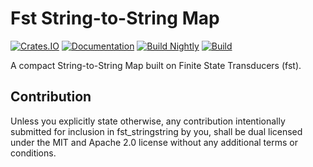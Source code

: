 Fst String-to-String Map
========================

[![Crates.IO](https://img.shields.io/crates/v/rdxl.svg)](https://crates.rs/crates/fst_stringstring)
[![Documentation](https://img.shields.io/badge/api-rustdoc-blue.svg)](https://docs.rs/fst_stringstring)
[![Build Nightly](https://github.com/andrew-johnson-4/rdxl/workflows/BuildNightly/badge.svg)](https://github.com/andrew-johnson-4/fst_stringstring)
[![Build](https://github.com/andrew-johnson-4/rdxl/workflows/Build/badge.svg)](https://github.com/andrew-johnson-4/fst_stringstring)

A compact String-to-String Map built on Finite State Transducers (fst).

## Contribution
Unless you explicitly state otherwise, any contribution intentionally submitted for inclusion in fst_stringstring by you,
shall be dual licensed under the MIT and Apache 2.0 license without any additional terms or conditions.
